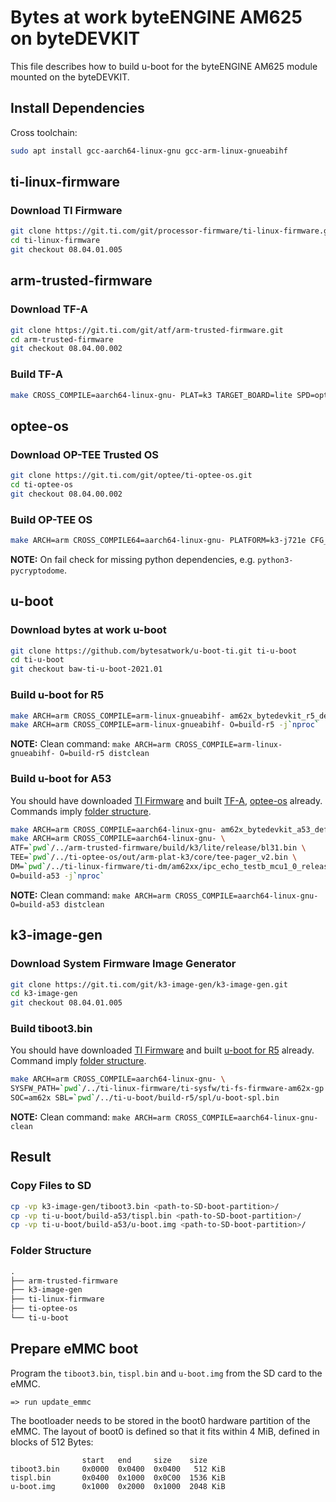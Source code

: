 # Bytes at work byteENGINE AM625 on byteDEVKIT

This file describes how to build u-boot for the byteENGINE AM625 module mounted
on the byteDEVKIT.

## Install Dependencies

Cross toolchain:

```bash
sudo apt install gcc-aarch64-linux-gnu gcc-arm-linux-gnueabihf
```

## ti-linux-firmware

### Download TI Firmware

```bash
git clone https://git.ti.com/git/processor-firmware/ti-linux-firmware.git
cd ti-linux-firmware
git checkout 08.04.01.005
```

## arm-trusted-firmware

### Download TF-A

```bash
git clone https://git.ti.com/git/atf/arm-trusted-firmware.git
cd arm-trusted-firmware
git checkout 08.04.00.002
```

### Build TF-A

```bash
make CROSS_COMPILE=aarch64-linux-gnu- PLAT=k3 TARGET_BOARD=lite SPD=opteed all
```

## optee-os

### Download OP-TEE Trusted OS

```bash
git clone https://git.ti.com/git/optee/ti-optee-os.git
cd ti-optee-os
git checkout 08.04.00.002
```

### Build OP-TEE OS

```bash
make ARCH=arm CROSS_COMPILE64=aarch64-linux-gnu- PLATFORM=k3-j721e CFG_ARM64_core=y all
```

**NOTE:** On fail check for missing python dependencies, e.g. `python3-pycryptodome`.

## u-boot

### Download bytes at work u-boot

```bash
git clone https://github.com/bytesatwork/u-boot-ti.git ti-u-boot
cd ti-u-boot
git checkout baw-ti-u-boot-2021.01
```

### Build u-boot for R5

```bash
make ARCH=arm CROSS_COMPILE=arm-linux-gnueabihf- am62x_bytedevkit_r5_defconfig O=build-r5
make ARCH=arm CROSS_COMPILE=arm-linux-gnueabihf- O=build-r5 -j`nproc`
```

**NOTE:** Clean command: `make ARCH=arm CROSS_COMPILE=arm-linux-gnueabihf- O=build-r5 distclean`

### Build u-boot for A53

You should have downloaded [TI Firmware](#download-ti-firmware) and built
[TF-A](#build-tf-a), [optee-os](#build-op-tee-os) already.
Commands imply [folder structure](#folder-structure).

```bash
make ARCH=arm CROSS_COMPILE=aarch64-linux-gnu- am62x_bytedevkit_a53_defconfig O=build-a53
make ARCH=arm CROSS_COMPILE=aarch64-linux-gnu- \
ATF=`pwd`/../arm-trusted-firmware/build/k3/lite/release/bl31.bin \
TEE=`pwd`/../ti-optee-os/out/arm-plat-k3/core/tee-pager_v2.bin \
DM=`pwd`/../ti-linux-firmware/ti-dm/am62xx/ipc_echo_testb_mcu1_0_release_strip.xer5f \
O=build-a53 -j`nproc`
```

**NOTE:** Clean command: `make ARCH=arm CROSS_COMPILE=aarch64-linux-gnu- O=build-a53 distclean`

## k3-image-gen

### Download System Firmware Image Generator

```bash
git clone https://git.ti.com/git/k3-image-gen/k3-image-gen.git
cd k3-image-gen
git checkout 08.04.01.005
```

### Build tiboot3.bin

You should have downloaded [TI Firmware](#download-ti-firmware) and built
[u-boot for R5](#build-u-boot-for-r5) already.
Command imply [folder structure](#folder-structure).

```bash
make ARCH=arm CROSS_COMPILE=aarch64-linux-gnu- \
SYSFW_PATH=`pwd`/../ti-linux-firmware/ti-sysfw/ti-fs-firmware-am62x-gp.bin \
SOC=am62x SBL=`pwd`/../ti-u-boot/build-r5/spl/u-boot-spl.bin
```

**NOTE:** Clean command: `make ARCH=arm CROSS_COMPILE=aarch64-linux-gnu- clean`

## Result

### Copy Files to SD

```bash
cp -vp k3-image-gen/tiboot3.bin <path-to-SD-boot-partition>/
cp -vp ti-u-boot/build-a53/tispl.bin <path-to-SD-boot-partition>/
cp -vp ti-u-boot/build-a53/u-boot.img <path-to-SD-boot-partition>/
```

### Folder Structure

```txt
.
├── arm-trusted-firmware
├── k3-image-gen
├── ti-linux-firmware
├── ti-optee-os
└── ti-u-boot
```

## Prepare eMMC boot

Program the `tiboot3.bin`, `tispl.bin` and `u-boot.img` from the SD card to the
eMMC.

```log
=> run update_emmc
```

The bootloader needs to be stored in the boot0 hardware partition of the eMMC.
The layout of boot0 is defined so that it fits within 4 MiB, defined in blocks
of 512 Bytes:
```
                start   end     size    size
tiboot3.bin     0x0000  0x0400  0x0400   512 KiB
tispl.bin       0x0400  0x1000  0x0C00  1536 KiB
u-boot.img      0x1000  0x2000  0x1000  2048 KiB
```
